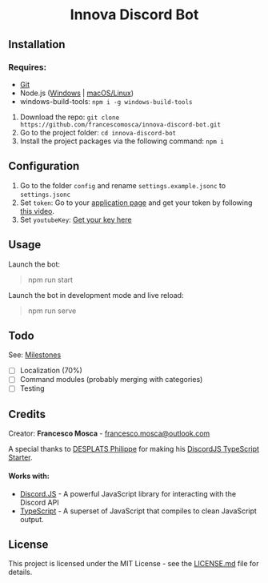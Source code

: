 <h1 align="center">
Innova Discord Bot
</h1>

## Installation

### Requires:

- [Git](https://git-scm.com/downloads)
- Node.js ([Windows](https://nodejs.org/it/) | [macOS/Linux](https://github.com/nodesource/distributions/blob/master/README.md#installation-instructions))
- windows-build-tools: `npm i -g windows-build-tools` <!-- searching for another solution -->

1. Download the repo: `git clone https://github.com/francescomosca/innova-discord-bot.git`
2. Go to the project folder: `cd innova-discord-bot`
3. Install the project packages via the following command: `npm i`

## Configuration

1. Go to the folder `config` and rename `settings.example.jsonc` to `settings.jsonc`
2. Set `token`: Go to your [application page](https://discordapp.com/developers/applications/me) and get your token by following [this video](https://drive.google.com/file/d/1wZG_TBVfjQfj0CEYaRTzS60D-cbfeeYZ/view).
3. Set `youtubeKey`: [Get your key here](https://console.cloud.google.com/apis/library/youtube.googleapis.com)

## Usage

Launch the bot:
> npm run start

Launch the bot in development mode and live reload:
> npm run serve

## Todo
See: [Milestones](https://github.com/francescomosca/innova-discord-bot/milestones)

- [ ] Localization (70%)
- [ ] Command modules (probably merging with categories)
- [ ] Testing

## Credits

Creator: **Francesco Mosca** - <francesco.mosca@outlook.com> 

A special thanks to [DESPLATS Philippe](https://github.com/RedekProject/) for making his [DiscordJS TypeScript Starter](https://github.com/RedekProject/DiscordJS-TypeScript-Starter-Gulp).

#### Works with:
* [Discord.JS](https://github.com/discordjs/discord.js) - A powerful JavaScript library for interacting with the Discord API
* [TypeScript](https://github.com/Microsoft/TypeScript) - A superset of JavaScript that compiles to clean JavaScript output.

## License

This project is licensed under the MIT License - see the [LICENSE.md](https://github.com/francescomosca/innova-discord-bot/blob/dev/LICENSE) file for details.